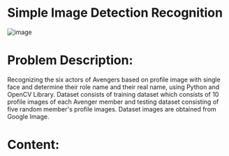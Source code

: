 # Simple Image Detection Recognition
![image](https://user-images.githubusercontent.com/101244199/229450703-f1a515d7-87aa-4947-bf7c-65415a7107c4.png)

# Problem Description:
Recognizing the six actors of Avengers based on profile image with single face and determine their role name and their real name, using Python and OpenCV Library. Dataset consists of training dataset which consists of 10 profile images of each Avenger member and testing dataset consisting of five random member's profile images. Dataset images are obtained from Google Image.

# Content:
